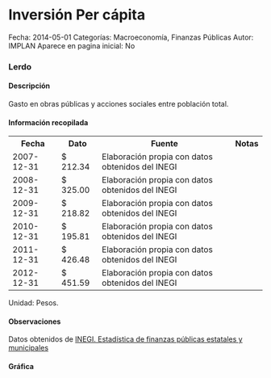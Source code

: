 Inversión Per cápita
=====

Fecha: 2014-05-01
Categorías: Macroeconomía, Finanzas Públicas
Autor: IMPLAN
Aparece en pagina inicial: No

### Lerdo

#### Descripción

Gasto en obras públicas y acciones sociales entre población total.

#### Información recopilada

<table class="table table-hover table-bordered">
  <tr><th>Fecha</th><th>Dato</th><th>Fuente</th><th>Notas</th></tr>
  <tr><td>2007-12-31</td><td>$ 212.34</td><td>Elaboración propia con datos obtenidos del INEGI</td><td></td></tr>
  <tr><td>2008-12-31</td><td>$ 325.00</td><td>Elaboración propia con datos obtenidos del INEGI</td><td></td></tr>
  <tr><td>2009-12-31</td><td>$ 218.82</td><td>Elaboración propia con datos obtenidos del INEGI</td><td></td></tr>
  <tr><td>2010-12-31</td><td>$ 195.81</td><td>Elaboración propia con datos obtenidos del INEGI</td><td></td></tr>
  <tr><td>2011-12-31</td><td>$ 426.48</td><td>Elaboración propia con datos obtenidos del INEGI</td><td></td></tr>
  <tr><td>2012-12-31</td><td>$ 451.59</td><td>Elaboración propia con datos obtenidos del INEGI</td><td></td></tr>
</table>

Unidad: Pesos.

#### Observaciones

Datos obtenidos de [INEGI. Estadística de finanzas públicas estatales y municipales](http://www.inegi.org.mx/sistemas/olap/Proyectos/bd/continuas/finanzaspublicas/FPMun.asp?s=est&c=11289&proy=efipem_fmun)

#### Gráfica

<div id="Morrisjajaolua" class="grafica"></div>
  <!-- JAVASCRIPT DE LA GRAFICA EN Morrisjajaolua -->
  <script>
  new Morris.Bar({
    element: 'Morrisjajaolua',
    data: [
      { fecha: '2007-12-31', dato: 212.34 },
      { fecha: '2008-12-31', dato: 325.00 },
      { fecha: '2009-12-31', dato: 218.82 },
      { fecha: '2010-12-31', dato: 195.81 },
      { fecha: '2011-12-31', dato: 426.48 },
      { fecha: '2012-12-31', dato: 451.59 }
    ],
    xkey: 'fecha',
    ykeys: ['dato'],
    labels: ['Dato'],
    barColors: ['#FF5B02']
  });
  </script>
